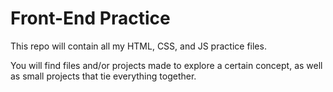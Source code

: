 # Front-End Practice

This repo will contain all my HTML, CSS, and JS practice files.

You will find files and/or projects made to explore a certain concept, 
as well as small projects that tie everything together.
